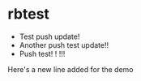 # rbtest

- Test push update!
- Another push test update!!
- Push test!
!
!!!

Here's a new line added for the demo
